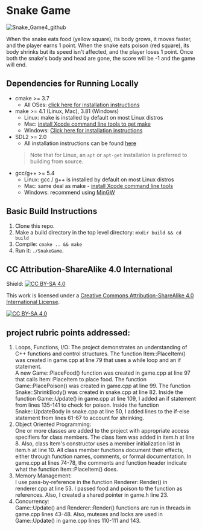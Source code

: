 # Snake Game

![Snake_Game4_github](https://github.com/user-attachments/assets/c8067e55-a07b-4c80-a9ab-43312be3f7db)

When the snake eats food (yellow square), its body grows, it moves faster, and the player earns 1 point.  When the snake eats poison (red square), its body shrinks but its speed isn't affected, and the player loses 1 point.  Once both the snake's body and head are gone, the score will be -1 and the game will end.

## Dependencies for Running Locally
* cmake >= 3.7
  * All OSes: [click here for installation instructions](https://cmake.org/install/)
* make >= 4.1 (Linux, Mac), 3.81 (Windows)
  * Linux: make is installed by default on most Linux distros
  * Mac: [install Xcode command line tools to get make](https://developer.apple.com/xcode/features/)
  * Windows: [Click here for installation instructions](http://gnuwin32.sourceforge.net/packages/make.htm)
* SDL2 >= 2.0
  * All installation instructions can be found [here](https://wiki.libsdl.org/Installation)
  >Note that for Linux, an `apt` or `apt-get` installation is preferred to building from source. 
* gcc/g++ >= 5.4
  * Linux: gcc / g++ is installed by default on most Linux distros
  * Mac: same deal as make - [install Xcode command line tools](https://developer.apple.com/xcode/features/)
  * Windows: recommend using [MinGW](http://www.mingw.org/)

## Basic Build Instructions

1. Clone this repo.
2. Make a build directory in the top level directory: `mkdir build && cd build`
3. Compile: `cmake .. && make`
4. Run it: `./SnakeGame`.


## CC Attribution-ShareAlike 4.0 International


Shield: [![CC BY-SA 4.0][cc-by-sa-shield]][cc-by-sa]

This work is licensed under a
[Creative Commons Attribution-ShareAlike 4.0 International License][cc-by-sa].

[![CC BY-SA 4.0][cc-by-sa-image]][cc-by-sa]

[cc-by-sa]: http://creativecommons.org/licenses/by-sa/4.0/
[cc-by-sa-image]: https://licensebuttons.net/l/by-sa/4.0/88x31.png
[cc-by-sa-shield]: https://img.shields.io/badge/License-CC%20BY--SA%204.0-lightgrey.svg


## project rubric points addressed:

1. Loops, Functions, I/O:  The project demonstrates an understanding of C++ functions and control structures.
    The function Item::PlaceItem() was created in game.cpp at line 79 that uses a while loop and an if statement.  
    A new Game::PlaceFood() function was created in game.cpp at line 97 that calls Item::PlaceItem to place food.
    The function Game::PlacePoison() was created in game.cpp at line 99.
    The function Snake::ShrinkBody() was created in snake.cpp at line 82.
    Inside the function Game::Update() in game.cpp at line 109, I added an if statement from lines 135-141 to check for poison.
    Inside the function Snake::UpdateBody in snake.cpp at line 50, I added lines to the if-else statement from lines 61-67 to account for shrinking.
2. Object Oriented Programming:  
    One or more classes are added to the project with appropriate access specifiers for class members.
    The class Item was added in item.h at line 8.
   Also, class Item's constructor uses a member initialization list in item.h at line 10.
   All class member functions document their effects, either through function names, comments, or formal documentation.
    In game.cpp at lines 74-78, the comments and function header indicate what the function Item::PlaceItem() does.
3. Memory Management:  
    I use pass-by-reference in the function Renderer::Render() in renderer.cpp at line 53.  I passed food and poison to the function as references.
    Also, I created a shared pointer in game.h line 23.
4.  Concurrency:  
    Game::Update() and Renderer::Render() functions are run in threads in game.cpp lines 43-48.
    Also, mutexes and locks are used in Game::Update() in game.cpp lines 110-111 and 143.
